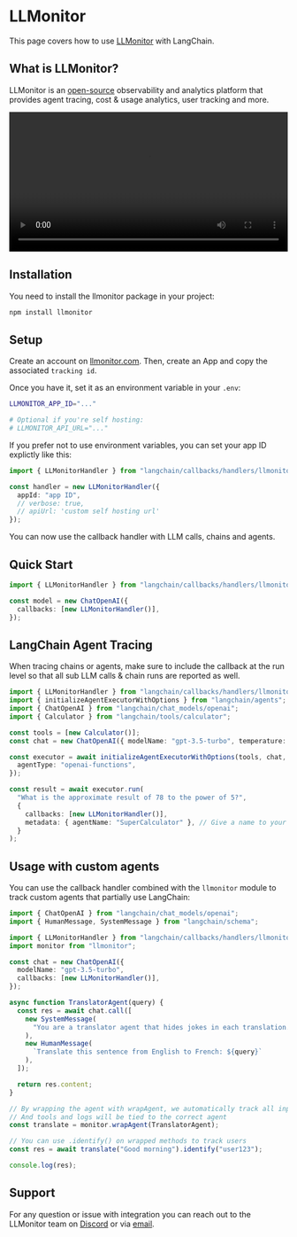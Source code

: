# LLMonitor

This page covers how to use [LLMonitor](https://llmonitor.com?utm_source=langchain&utm_medium=js&utm_campaign=docs) with LangChain.

## What is LLMonitor?

LLMonitor is an [open-source](https://github.com/llmonitor/llmonitor) observability and analytics platform that provides agent tracing, cost & usage analytics, user tracking and more.

<video controls width='100%' >
  <source src='https://llmonitor.com/videos/demo-annotated.mp4'/>
</video>

## Installation

You need to install the llmonitor package in your project:

```bash
npm install llmonitor
```

## Setup

Create an account on [llmonitor.com](https://llmonitor.com?utm_source=langchain&utm_medium=js&utm_campaign=docs). Then, create an App and copy the associated `tracking id`.

Once you have it, set it as an environment variable in your `.env`:

```bash
LLMONITOR_APP_ID="..."

# Optional if you're self hosting:
# LLMONITOR_API_URL="..."
```

If you prefer not to use environment variables, you can set your app ID explictly like this:

```ts
import { LLMonitorHandler } from "langchain/callbacks/handlers/llmonitor";

const handler = new LLMonitorHandler({
  appId: "app ID",
  // verbose: true,
  // apiUrl: 'custom self hosting url'
});
```

You can now use the callback handler with LLM calls, chains and agents.

## Quick Start

```ts
import { LLMonitorHandler } from "langchain/callbacks/handlers/llmonitor";

const model = new ChatOpenAI({
  callbacks: [new LLMonitorHandler()],
});
```

## LangChain Agent Tracing

When tracing chains or agents, make sure to include the callback at the run level so that all sub LLM calls & chain runs are reported as well.

```ts
import { LLMonitorHandler } from "langchain/callbacks/handlers/llmonitor";
import { initializeAgentExecutorWithOptions } from "langchain/agents";
import { ChatOpenAI } from "langchain/chat_models/openai";
import { Calculator } from "langchain/tools/calculator";

const tools = [new Calculator()];
const chat = new ChatOpenAI({ modelName: "gpt-3.5-turbo", temperature: 0 });

const executor = await initializeAgentExecutorWithOptions(tools, chat, {
  agentType: "openai-functions",
});

const result = await executor.run(
  "What is the approximate result of 78 to the power of 5?",
  {
    callbacks: [new LLMonitorHandler()],
    metadata: { agentName: "SuperCalculator" }, // Give a name to your agent to track it in the dashboard
  }
);
```

## Usage with custom agents

You can use the callback handler combined with the `llmonitor` module to track custom agents that partially use LangChain:

```ts
import { ChatOpenAI } from "langchain/chat_models/openai";
import { HumanMessage, SystemMessage } from "langchain/schema";

import { LLMonitorHandler } from "langchain/callbacks/handlers/llmonitor";
import monitor from "llmonitor";

const chat = new ChatOpenAI({
  modelName: "gpt-3.5-turbo",
  callbacks: [new LLMonitorHandler()],
});

async function TranslatorAgent(query) {
  const res = await chat.call([
    new SystemMessage(
      "You are a translator agent that hides jokes in each translation."
    ),
    new HumanMessage(
      `Translate this sentence from English to French: ${query}`
    ),
  ]);

  return res.content;
}

// By wrapping the agent with wrapAgent, we automatically track all input, outputs and errors
// And tools and logs will be tied to the correct agent
const translate = monitor.wrapAgent(TranslatorAgent);

// You can use .identify() on wrapped methods to track users
const res = await translate("Good morning").identify("user123");

console.log(res);
```

## Support

For any question or issue with integration you can reach out to the LLMonitor team on [Discord](http://discord.com/invite/8PafSG58kK) or via [email](mailto:vince@llmonitor.com).
